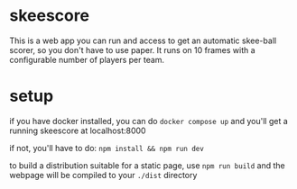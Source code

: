 # skeescore

This is a web app you can run and access to get an automatic skee-ball scorer, so you don't have to use paper. It runs on 10 frames with a configurable number of players per team.

# setup

if you have docker installed, you can do `docker compose up` and you'll get a running skeescore at localhost:8000

if not, you'll have to do: `npm install && npm run dev`

to build a distribution suitable for a static page, use `npm run build` and the webpage will be compiled to your `./dist` directory
